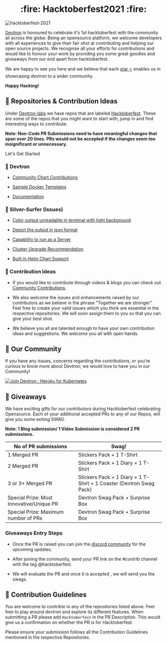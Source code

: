 <h1 align='center'>:fire: Hacktoberfest2021 :fire:</h1>

![hacktoberfest-2021](./assets/hacktoberfest2021.png)

[Devtron](https://github.com/devtron-labs/devtron) is honoured to celebrate it's 1st hacktoberfest with the community all across the globe. Being an opensource platform, we welcome developers with all experiences to give their fair shot at contributing and helping our open source projects. We recognise all your efforts for contributions and would like to honour your work by providing you some great goodies and giveaways from our end apart from hacktoberfest.

We are happy to see you here and we believe that each [star ⭐️](https://github.com/devtron-labs/devtron) enables us in showcasing devtron to a wider community.  

**Happy Hacking!**

## :wrench: Repositories & Contribution Ideas

Under [Devtron-labs](https://github.com/devtron-labs) we have repos that are labeled [Hacktoberfest](https://github.com/search?q=org%3Adevtron-labs+hacktoberfest&type=repositories). These are some of the repos that you might want to start with, jump in and find interesting ways to contribute.

**Note: Non-Code PR Submissions need to have meaningful changes that span over 20 lines. PRs would not be accepted if the changes seem too insignificant or unnecessary.**

Let's Get Started

### :hammer: Devtron

* [Community Chart Contributions](https://github.com/devtron-labs/devtron/tree/main/contrib-chart)

* [Sample Docker Templates](https://github.com/devtron-labs/devtron/tree/main/sample-docker-templates)

* [Documentation](https://docs.devtron.ai/)


### :hammer: Silver-Surfer (Issues)

* [Color output unreadable in terminal with light background](https://github.com/devtron-labs/silver-surfer/issues/9)

* [Depict the output in json format](https://github.com/devtron-labs/silver-surfer/issues/11)

* [Capability to run as a Server](https://github.com/devtron-labs/silver-surfer/issues/12)

* [Cluster Upgrade Recommendation](https://github.com/devtron-labs/silver-surfer/issues/13)

* [Built in Helm Chart Support](https://github.com/devtron-labs/silver-surfer/issues/14)

### :hammer: Contribution Ideas

* If you would like to contribute through videos & blogs you can check out [Community Contributions](https://github.com/devtron-labs/devtron/blob/main/COMMUNITY_CONTRIBUTIONS.md).

* We also welcome the issues and enhancements raised by our contributors as we believe in the phrase "Together we are stronger”. Feel free to create your valid issues which you think are essential in the respective repositories. We will soon assign them to you so that you can give your best shot.

* We believe you all are talented enough to have your own contribution ideas and suggestions. We welcome you all with open hands.

## :busts_in_silhouette: Our Community
If you have any issues, concerns regarding the contributions, or you’re curious to know more about Devtron; we would love to have you in our Community!<br>

[![Join Devtron : Heroku for Kubernetes](https://discordapp.com/api/guilds/769482988882493450/widget.png?style=banner2)](https://discord.gg/jsRG5qx2gp)

## :gift: Giveaways

We have exciting gifts for our contributors during Hacktoberfest celebrating Opensource. Each of your additional accepted PRs to any of our Repos, will give you some exiting SWAG. 

**Note: 1 Blog submission/ 1 Video Submission is considered 2 PR submissions.**

| No of PR submissions  | Swag! |
| ------------- | ------------- |
| 1 Merged PR  | Stickers Pack + 1 T-Shirt |
| 2 Merged PR  | Stickers Pack + 1 Diary + 1 T-Shirt  |
| 3 or 3+ Merged PR  | Stickers Pack + 1 Diary + 1 T-Shirt + 1 Coaster (Devtron Swag Pack)  |
| Special Prize: Most Innovative/Unique PR  | Devtron Swag Pack + Surprise Box  |
| Special Prize: Maximum number of PRs  | Devtron Swag Pack + Surprise Box  |

### Giveaways Entry Steps

* Once the PR is raised you can join the [discord community](https://discord.gg/jsRG5qx2gp) for the upcoming updates.

* After joining the community, send your PR link on the #contrib channel with the tag @hacktoberfest.

* We will evaluate the PR and once it is accepted , we will send you the swags.

## :book: Contribution Guidelines

You are welcome to contribte in any of the repositories listed above. Feel free to play around devtron and explore its different features. When submitting a PR please add `Hacktoberfest` in the PR Description. This would give us a confirmation on whether the PR is for Hacktoberfest. 

Please ensure your submission follows all the Contribution Guidelines mentioned in the respective Repositories.
